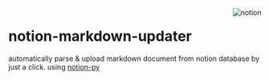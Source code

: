 <img align="right" src="https://miro.medium.com/max/700/1*aTuWWHnk0-FeyetCxyNCCg.png" alt="notion" style="max-width: 250px !important;" />

# notion-markdown-updater

automatically parse & upload markdown document from notion database by just a click.
using [notion-py](https://github.com/jamalex/notion-py)
